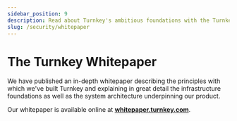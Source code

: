 ```yaml
---
sidebar_position: 9
description: Read about Turnkey's ambitious foundations with the Turnkey Whitepaper
slug: /security/whitepaper
---
```


# The Turnkey Whitepaper

We have published an in-depth whitepaper describing the principles with which we've built Turnkey and explaining in great detail the infrastructure foundations as well as the system architecture underpinning our product.

Our whitepaper is available online at **[whitepaper.turnkey.com](https://whitepaper.turnkey.com)**.
